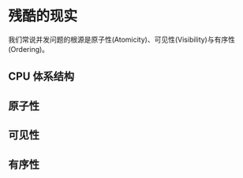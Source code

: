 # 残酷的现实

我们常说并发问题的根源是原子性(Atomicity)、可见性(Visibility)与有序性
(Ordering)。

## CPU 体系结构

## 原子性

## 可见性

## 有序性
